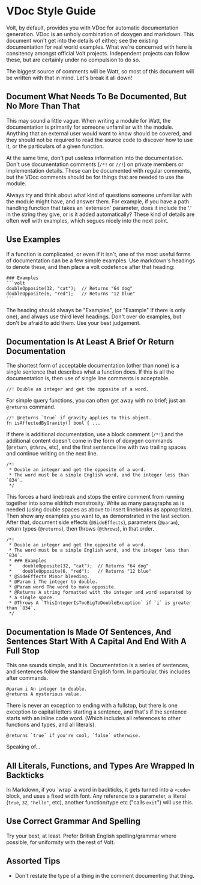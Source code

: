 # VDoc Style Guide

Volt, by default, provides you with VDoc for automatic documentation generation. VDoc is an unholy combination of doxygen and markdown. This document won't get into the details of either; see the existing documentation for real world examples. What we're concerned with here is consitency amongst official Volt projects. Independent projects can follow these, but are certainly under no compulsion to do so.

The biggest source of comments will be Watt, so most of this document will be written with that in mind. Let's break it all down!

## Document What Needs To Be Documented, But No More Than That

This may sound a little vague. When writing a module for Watt, the documentation is primarily for someone unfamiliar with the module. Anything that an external user would want to know should be covered, and they should not be required to read the source code to discover how to use it, or the particulars of a given function.

At the same time, don't put useless information into the documentation. Don't use documentation comments (`/*!` or `//!`) on private members or implementation details. These can be documented with regular comments, but the VDoc comments should be for things that are needed to use the module.

Always try and think about what kind of questions someone unfamiliar with the module might have, and answer them. For example, if you have a path handling function that takes an 'extension' parameter, does it include the '.' in the string they give, or is it added automatically? These kind of details are often well with examples, which segues nicely into the next point.

## Use Examples

If a function is complicated, or even if it isn't, one of the most useful forms of documentation can be a few simple examples. Use markdown's headings to denote these, and then place a volt codefence after that heading:

    ### Examples
    ```volt
    doubleOpposite(32, "cat");  // Returns "64 dog"
    doubleOpposite(6, "red");   // Returns "12 blue"
    ```

The heading should always be "Examples", (or "Example" if there is only one), and always use third level headings. Don't over do examples, but don't be afraid to add them. Use your best judgement.

## Documentation Is At Least A Brief Or Return Documentation

The shortest form of acceptable documentation (other than none) is a single sentence that describes what a function does. If this is all the documentation is, then use of single line comments is acceptable.

    //! Double an integer and get the opposite of a word.

For simple query functions, you can often get away with no brief; just an `@returns` command.

    //! @returns `true` if gravity applies to this object.
    fn isAffectedByGravity() bool { ...

If there is additional documentation, use a block comment (`/*!`) and the additional content doesn't come in the form of doxygen commands (`@return`, `@throw`, etc), end the first sentence line with two trailing spaces and continue writing on the next line.

    /*!
     * Double an integer and get the opposite of a word.  
     * The word must be a simple English word, and the integer less than `834`.
     */

This forces a hard linebreak and stops the entire comment from running together into some eldritch monstrosity. Write as many paragraphs as is needed (using double spaces as above to insert linebreaks as appropriate). Then show any examples you want to, as demonstrated in the last section. After that, document side effects (`@SideEffects`), parameters (`@param`), return types (`@returns`), then throws (`@throws`), in that order.

    /*!
     * Double an integer and get the opposite of a word.  
     * The word must be a simple English word, and the integer less than `834`.
     * ### Examples
     *    doubleOpposite(32, "cat");  // Returns "64 dog"
     *    doubleOpposite(6, "red");   // Returns "12 blue"
     * @SideEffects Minor bleeding.
     * @Param i The integer to double.
     * @Param word The word to make opposite.
     * @Returns A string formatted with the integer and word separated by
     * a single space.
     * @Throws A `ThisIntegerIsTooBigToDoubleException` if `i` is greater than `834`.
     */

## Documentation Is Made Of Sentences, And Sentences Start With A Capital And End With A Full Stop

This one sounds simple, and it is. Documentation is a series of sentences, and sentences follow the standard English form. In particular, this includes after commands.

    @param i An integer to double.
    @returns A mysterious value.

There is never an exception to ending with a fullstop, but there is one exception to capital letters starting a sentence, and that's if the sentence starts with an inline code word. (Which includes all references to other functions and types, and all literals).

    @returns `true` if you're cool, `false` otherwise.

Speaking of...

## All Literals, Functions, and Types Are Wrapped In Backticks

In Markdown, if you \`wrap\` a word in backticks, it gets turned into a `<code>` block, and uses a fixed width font. Any reference to a parameter, a literal (`true`, `32`, `"hello"`, etc), another function/type etc ("calls `exit`") will use this.

## Use Correct Grammar And Spelling

Try your best, at least. Prefer British English spelling/grammar where possible, for uniformity with the rest of Volt.

## Assorted Tips

- Don't restate the type of a thing in the comment documenting that thing.